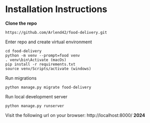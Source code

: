 Installation Instructions
=========================

**Clone the repo**

```
https://github.com/Arlend42/food-delivery.git
```

Enter repo and create virtual environment

```
cd food-delivery
python -m venv --prompt=food venv
. venv\bin\Activate (macOs)
pip install -r requirements.txt
source venv/Scripts/activate (windows)

```

Run migrations

```
python manage.py migrate food-delivery
```

Run local development server

```
python manage.py runserver
```

Visit the following url on your browser: http://localhost:8000/
**2024**

